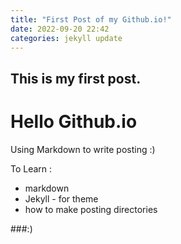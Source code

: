 ```yaml
---
title: "First Post of my Github.io!"
date: 2022-09-20 22:42
categories: jekyll update
---
```


This is my first post.
-----------------------

Hello Github.io
==================


Using Markdown to write posting :)

To Learn :
- markdown
- Jekyll - for theme
- how to make posting directories


###:)
